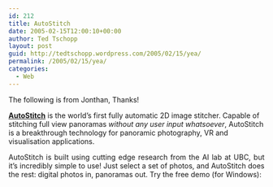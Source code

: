 ```yaml
---
id: 212
title: AutoStitch
date: 2005-02-15T12:00:10+00:00
author: Ted Tschopp
layout: post
guid: http://tedtschopp.wordpress.com/2005/02/15/yea/
permalink: /2005/02/15/yea/
categories:
  - Web
---
```

The following is from Jonthan, Thanks!

**[AutoStitch](http://www.cs.ubc.ca/~mbrown/autostitch/autostitch.html)** is the world&#8217;s first fully automatic 2D image stitcher. Capable of stitching full view panoramas _without any user input whatsoever_, AutoStitch is a breakthrough technology for panoramic photography, VR and visualisation applications.

<div align="justify">
  <p>
    AutoStitch is built using cutting edge research from the AI lab at UBC, but it&#8217;s incredibly simple to use! Just select a set of photos, and AutoStitch does the rest: digital photos in, panoramas out. Try the free demo (for Windows):
  </p>
</div>